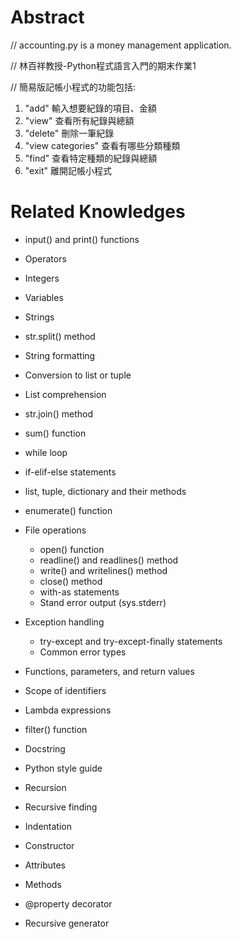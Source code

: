 # Abstract
// accounting.py is a money management application.

// 林百祥教授-Python程式語言入門的期末作業1

// 簡易版記帳小程式的功能包括:

1. "add" 輸入想要紀錄的項目、金額
2. "view" 查看所有紀錄與總額
3. "delete" 刪除一筆紀錄
4. "view categories" 查看有哪些分類種類
5. "find" 查看特定種類的紀錄與總額
6. "exit" 離開記帳小程式

# Related Knowledges
* input() and print() functions 
* Operators 
* Integers 
* Variables
* Strings
* str.split() method
* String formatting

* Conversion to list or tuple
* List comprehension
* str.join() method
* sum() function

* while loop
* if-elif-else statements
* list, tuple, dictionary and their methods
* enumerate() function

* File operations
    * open() function
    * readline() and readlines() method
    * write() and writelines() method
    * close() method
    * with-as statements
    * Stand error output (sys.stderr)
* Exception handling
    * try-except and try-except-finally statements
    * Common error types

* Functions, parameters, and return values
* Scope of identifiers

* Lambda expressions
* filter() function
* Docstring
* Python style guide
* Recursion
* Recursive finding
* Indentation

* Constructor
* Attributes
* Methods
* @property decorator
* Recursive generator